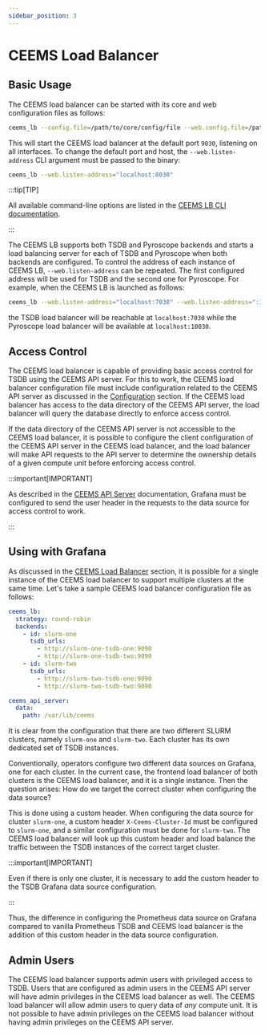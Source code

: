 ```yaml
---
sidebar_position: 3
---
```


# CEEMS Load Balancer

## Basic Usage

The CEEMS load balancer can be started with its core and web configuration files as follows:

```bash
ceems_lb --config.file=/path/to/core/config/file --web.config.file=/path/to/web/config/file
```

This will start the CEEMS load balancer at the default port `9030`, listening on all interfaces.
To change the default port and host, the `--web.listen-address` CLI argument must be passed to
the binary:

```bash
ceems_lb --web.listen-address="localhost:8030"
```

:::tip[TIP]

All available command-line options are listed in the
[CEEMS LB CLI documentation](../cli/ceems-lb.md).

:::

The CEEMS LB supports both TSDB and Pyroscope backends and starts a load balancing server
for each of TSDB and Pyroscope when both backends are configured. To control the
address of each instance of CEEMS LB, `--web.listen-address` can be repeated. The first
configured address will be used for TSDB and the second one for Pyroscope. For example, when
the CEEMS LB is launched as follows:

```bash
ceems_lb --web.listen-address="localhost:7030" --web.listen-address=":10030"
```

the TSDB load balancer will be reachable at `localhost:7030` while the Pyroscope load
balancer will be available at `localhost:10030`.

## Access Control

The CEEMS load balancer is capable of providing basic access control for
TSDB using the CEEMS API server. For this to work, the CEEMS load balancer configuration file must
include configuration related to the CEEMS API server as discussed in the [Configuration](../configuration/ceems-lb.md)
section. If the CEEMS load balancer has access to the data directory of the CEEMS API server,
the load balancer will query the database directly to enforce access control.

If the data directory of the CEEMS API server is not accessible to the CEEMS load balancer, it
is possible to configure the client configuration of the CEEMS API server in the CEEMS load
balancer, and the load balancer will make API requests to the API server to determine the ownership
details of a given compute unit before enforcing access control.

:::important[IMPORTANT]

As described in the [CEEMS API Server](./ceems-api-server.md#access-control) documentation, Grafana must
be configured to send the user header in the requests to the data source for access control to
work.

:::

## Using with Grafana

As discussed in the [CEEMS Load Balancer](../components/ceems-lb.md) section, it is
possible for a single instance of the CEEMS load balancer to support multiple clusters at
the same time. Let's take a sample CEEMS load balancer configuration file as follows:

```yaml
ceems_lb:
  strategy: round-robin
  backends:
    - id: slurm-one
      tsdb_urls:
        - http://slurm-one-tsdb-one:9090
        - http://slurm-one-tsdb-two:9090
    - id: slurm-two
      tsdb_urls:
        - http://slurm-two-tsdb-one:9090
        - http://slurm-two-tsdb-two:9090

ceems_api_server:
  data:
    path: /var/lib/ceems
```

It is clear from the configuration that there are two different SLURM clusters, namely `slurm-one`
and `slurm-two`. Each cluster has its own dedicated set of TSDB instances.

Conventionally, operators configure two different data sources on Grafana, one for each
cluster. In the current case, the frontend load balancer of both clusters is the CEEMS
load balancer, and it is a single instance. Then the question arises: How do we
target the correct cluster when configuring the data source?

This is done using a custom header. When configuring the data source for cluster
`slurm-one`, a custom header `X-Ceems-Cluster-Id` must be configured to `slurm-one`,
and a similar configuration must be done for `slurm-two`. The CEEMS load balancer will look up
this custom header and load balance the traffic between the TSDB instances
of the correct target cluster.

:::important[IMPORTANT]

Even if there is only one cluster, it is necessary to add the custom header to the TSDB
Grafana data source configuration.

:::

Thus, the difference in configuring the Prometheus data source on Grafana compared to vanilla
Prometheus TSDB and CEEMS load balancer is the addition of this custom header in the data source
configuration.

## Admin Users

The CEEMS load balancer supports admin users with privileged access to TSDB. Users that
are configured as admin users in the CEEMS API server will have admin privileges in the CEEMS
load balancer as well. The CEEMS load balancer will allow admin users to query data of
_any_ compute unit. It is not possible to have admin privileges on the CEEMS load balancer
without having admin privileges on the CEEMS API server.
